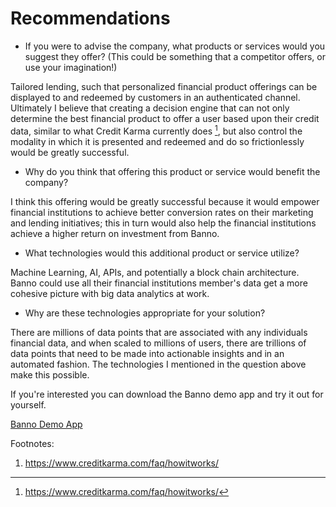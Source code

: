 # Recommendations

* If you were to advise the company, what products or services would you suggest they offer? (This could be something that a competitor offers, or use your imagination!)

Tailored lending, such that personalized financial product offerings can be displayed to and redeemed by customers in an authenticated channel. Ultimately I believe that creating a decision engine that can not only determine the best financial product to offer a user based upon their credit data, similar to what Credit Karma currently does [^1], but also control the modality in which it is presented and redeemed and do so frictionlessly would be greatly successful.  

* Why do you think that offering this product or service would benefit the company?

I think this offering would be greatly successful because it would empower financial institutions to achieve better conversion rates on their marketing and lending initiatives; this in turn would also help the financial institutions achieve a higher return on investment from Banno.

* What technologies would this additional product or service utilize?

Machine Learning, AI, APIs, and potentially a block chain architecture. Banno could use all their financial institutions member's data get a more cohesive picture with big data analytics at work.  

* Why are these technologies appropriate for your solution?

There are millions of data points that are associated with any individuals financial data, and when scaled to millions of users, there are trillions of data points that need to be made into actionable insights and in an automated fashion. The technologies I mentioned in the question above make this possible.

If you're interested you can download the Banno demo app and try it out for yourself.

[Banno Demo App](https://banno.com/demo-app/)

Footnotes:
1. https://www.creditkarma.com/faq/howitworks/
[^1]:https://www.creditkarma.com/faq/howitworks/
